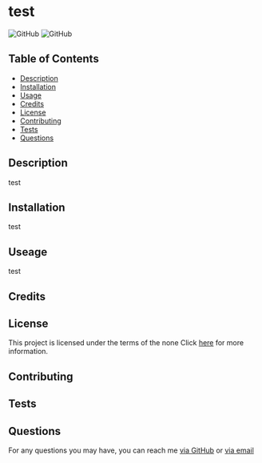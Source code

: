 # test
![GitHub](https://img.shields.io/github/license/test/test)
![GitHub](https://img.shields.io/github/license/Kayn-Pleiades/Pokemon-Cuteness-Calculator)
## Table of Contents

* [Description](#description)
* [Installation](#installation)
* [Usage](#usage)
* [Credits](#credits)
* [License](#license)
* [Contributing](#contributing)
* [Tests](#tests)
* [Questions](#questions)

## Description

test

## Installation

test

## Useage

test

## Credits



## License

This project is licensed under the terms of the none
Click [here](LICENSE.md) for more information.

## Contributing



## Tests



## Questions

For any questions you may have, you can reach me [via GitHub](https://github.com/test) or [via email](mailto:test) 
